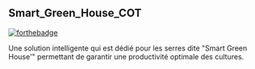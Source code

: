 
## Smart_Green_House_COT

[![forthebadge](http://forthebadge.com/images/badges/built-with-love.svg)](http://forthebadge.com)

Une solution intelligente qui est dédié pour les serres dite "Smart Green House'" permettant de garantir une productivité optimale des cultures.




